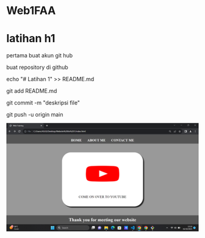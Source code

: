 # Web1FAA
<h1>latihan h1</h1>
<p>pertama buat akun git hub<a/p>
  <p>buat repository di github</p>
  <p>echo "# Latihan 1" >> README.md</p>
  <p>git add README.md</p>
  <p>git commit -m "deskripsi file" </p>
  <p>git push -u origin main</p>

![gambar](Screenshots/ss.png)
